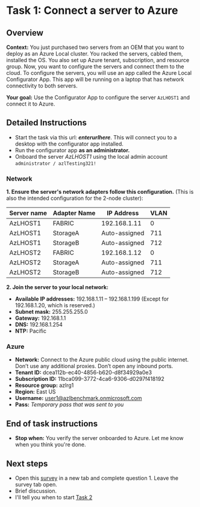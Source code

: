 # Task 1: Connect a server to Azure

## Overview

**Context:** You just purchased two servers from an OEM that you want to deploy as an Azure Local cluster. You racked the servers, cabled them, installed the OS. You also set up Azure tenant, subscription, and resource group. Now, you want to configure the servers and connect them to the cloud. To configure the servers, you will use an app called the Azure Local Configurator App. This app will be running on a laptop that has network connectivity to both servers.

**Your goal:** Use the Configurator App to configure the server `AzLHOST1` and connect it to Azure.

## Detailed Instructions

- Start the task via this url: **_enterurlhere_**. This will connect you to a desktop with the configurator app installed.
- Run the configurator app **as an administrator.**
- Onboard the server _AzLHOST1_ using the local admin account `administrator / azlTesting321!`

### Network

**1. Ensure the server's network adapters follow this configuration.** (This is also the intended configuration for the 2-node cluster):

| Server name | Adapter Name | IP Address      | VLAN |
|-------------|--------------|-----------------|------|
| AzLHOST1    | FABRIC       | 192.168.1.11    | 0    |
| AzLHOST1    | StorageA     | Auto-assigned   | 711  |
| AzLHOST1    | StorageB     | Auto-assigned   | 712  |
| AzLHOST2    | FABRIC       | 192.168.1.12    | 0    |
| AzLHOST2    | StorageA     | Auto-assigned   | 711  |
| AzLHOST2    | StorageB     | Auto-assigned   | 712  |


**2. Join the server to your local network:**

- **Available IP addresses:** 192.168.1.11 – 192.168.1.199 (Except for 192.168.1.20, which is reserved.)
- **Subnet mask:** 255.255.255.0
- **Gateway:** 192.168.1.1
- **DNS:** 192.168.1.254
- **NTP:** Pacific



### Azure

- **Network:** Connect to the Azure public cloud using the public internet. Don’t use any additional proxies. Don’t open any inbound ports.
- **Tenant ID:** dcea112b-ec40-4856-b620-d8f34929a0e3
- **Subscription ID:** 11bca099-3772-4ca6-9306-d0297f418192
- **Resource group:** azlrg1
- **Region:** East US
- **Username:** user1@azlbenchmark.onmicrosoft.com
- **Pass:** _Temporary pass that was sent to you_

## End of task instructions

- **Stop when:** You verify the server onboarded to Azure. Let me know when you think you're done. 

## Next steps 

- Open this [survey](https://forms.office.com/r/4bBC2WZ5qG) in a new tab and complete question 1. Leave the survey tab open. 
- Brief discussion.
- I'll tell you when to start [Task 2](task2.md)
